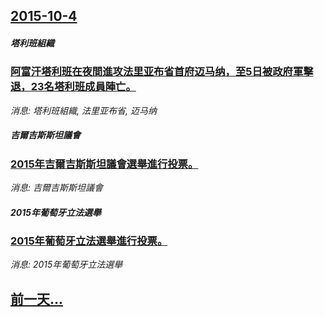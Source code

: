 ## [2015-10-4](/news/2015/10/4/index.md)

##### 塔利班組織
### [阿富汗塔利班在夜間進攻法里亚布省首府迈马纳，至5日被政府軍擊退，23名塔利班成員陣亡。 ](/news/2015/10/4/阿富汗塔利班在夜間進攻法里亚布省首府迈马纳-至5日被政府軍擊退-23名塔利班成員陣亡.md)
_消息: 塔利班組織, 法里亚布省, 迈马纳_

##### 吉爾吉斯斯坦議會
### [2015年吉爾吉斯斯坦議會選舉進行投票。 ](/news/2015/10/4/2015年吉爾吉斯斯坦議會選舉進行投票.md)
_消息: 吉爾吉斯斯坦議會_

##### 2015年葡萄牙立法選舉
### [2015年葡萄牙立法選舉進行投票。 ](/news/2015/10/4/2015年葡萄牙立法選舉進行投票.md)
_消息: 2015年葡萄牙立法選舉_

## [前一天...](/news/2015/10/3/index.md)

